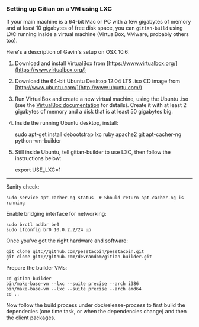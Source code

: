 ### Setting up Gitian on a VM using LXC ###

If your main machine is a 64-bit Mac or PC with a few gigabytes of memory
and at least 10 gigabytes of free disk space, you can `gitian-build` using
LXC running inside a virtual machine (VirtualBox, VMware, probably others too).

Here's a description of Gavin's setup on OSX 10.6:

1. Download and install VirtualBox from [https://www.virtualbox.org/](https://www.virtualbox.org/)

2. Download the 64-bit Ubuntu Desktop 12.04 LTS .iso CD image from
   [http://www.ubuntu.com/](http://www.ubuntu.com/)

3. Run VirtualBox and create a new virtual machine, using the Ubuntu .iso (see the [VirtualBox documentation](https://www.virtualbox.org/wiki/Documentation) for details). Create it with at least 2 gigabytes of memory and a disk that is at least 50 gigabytes big.

4. Inside the running Ubuntu desktop, install:

	sudo apt-get install debootstrap lxc ruby apache2 git apt-cacher-ng python-vm-builder

5. Still inside Ubuntu, tell gitian-builder to use LXC, then follow the instructions below:

	export USE_LXC=1

-------------------------------------------------------------------------

Sanity check:

    sudo service apt-cacher-ng status  # Should return apt-cacher-ng is running

Enable bridging interface for networking:

    sudo brctl addbr br0
    sudo ifconfig br0 10.0.2.2/24 up

Once you've got the right hardware and software:

    git clone git://github.com/pesetacoin/pesetacoin.git
    git clone git://github.com/devrandom/gitian-builder.git

Prepare the builder VMs:

    cd gitian-builder
    bin/make-base-vm --lxc --suite precise --arch i386
    bin/make-base-vm --lxc --suite precise --arch amd64
    cd ..

Now follow the build process under doc/release-process to first build the dependecies
(one time task, or when the dependencies change) and then the client packages.

